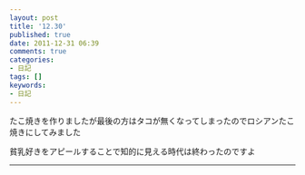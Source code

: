 ```yaml
---
layout: post
title: '12.30'
published: true
date: 2011-12-31 06:39
comments: true
categories:
- 日記
tags: []
keywords:
- 日記
---
```

たこ焼きを作りましたが最後の方はタコが無くなってしまったのでロシアンたこ焼きにしてみました

貧乳好きをアピールすることで知的に見える時代は終わったのですよ

---

